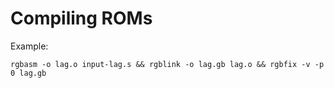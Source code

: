 Compiling ROMs
==============

Example:

```
rgbasm -o lag.o input-lag.s && rgblink -o lag.gb lag.o && rgbfix -v -p 0 lag.gb
```
